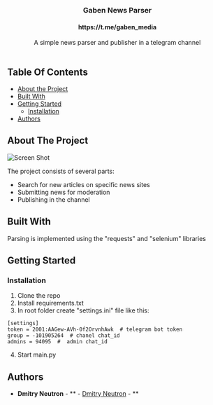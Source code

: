 <br/>
<p align="center">
  <h3 align="center">Gaben News Parser</h3>
  <h4 align="center">https://t.me/gaben_media</h4>

  <p align="center">
    A simple news parser and publisher in a telegram channel
    <br/>
    <br/>
  </p>
</p>



## Table Of Contents

* [About the Project](#about-the-project)
* [Built With](#built-with)
* [Getting Started](#getting-started)
  * [Installation](#installation)
* [Authors](#authors)

## About The Project

![Screen Shot](https://user-images.githubusercontent.com/97606234/150347270-83c53cd2-6415-4ab7-8bb2-582e6989f048.png)

The project consists of several parts:
* Search for new articles on specific news sites
* Submitting news for moderation
* Publishing in the channel

## Built With

Parsing is implemented using the "requests" and "selenium" libraries

## Getting Started


### Installation

1. Clone the repo
2. Install requirements.txt
3. In root folder create "settings.ini" file like this:

```
[settings]
token = 2001:AAGew-AVh-0f2OrvnhAwk  # telegram bot token
group = -101905264  # chanel chat_id
admins = 94095  #  admin chat_id
```

4. Start main.py

## Authors

* **Dmitry Neutron** - ** - [Dmitry Neutron](https://github.com/no-name-user-name) - **
